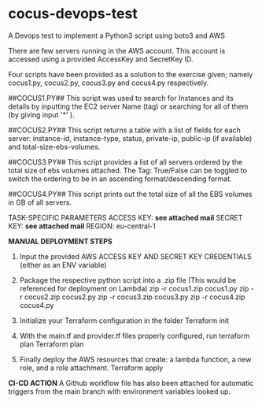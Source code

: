 # cocus-devops-test
A Devops test to implement a Python3 script using boto3 and AWS

There are few servers running in the AWS account.
This account is accessed using a provided AccessKey and SecretKey ID.

Four scripts have been provided as a solution to the exercise given; namely cocus1.py, cocus2.py, cocus3.py and cocus4.py respectively.

##COCUS1.PY##
This script was used to search for Instances and its details by inputting the EC2 server Name (tag) or searching for
all of them (by giving input '*' ).

##COCUS2.PY##
This script returns a table with a list of fields for each server:
instance-id, instance-type, status, private-ip, public-ip (if available) and total-size-ebs-volumes.

##COCUS3.PY##
This script provides a list of all servers ordered by the total size of ebs volumes attached.
The Tag: True/False can be toggled to switch the ordering to be in an ascending format/descending format.

##COCUS4.PY##
This script prints out the total size of all the EBS volumes in GB of all servers.



TASK-SPECIFIC PARAMETERS
ACCESS KEY: **see attached mail**
SECRET KEY: **see attached mail**
REGION: eu-central-1



**MANUAL DEPLOYMENT STEPS**

1. Input the provided AWS ACCESS KEY AND SECRET KEY CREDENTIALS (either as an ENV variable)

2. Package the respective python script into a .zip file (This would be referenced for deployment on Lambda)
             zip -r cocus1.zip cocus1.py
             zip -r cocus2.zip cocus2.py
             zip -r cocus3.zip cocus3.py
             zip -r cocus4.zip cocus4.py

3. Initialize your Terraform configuration in the folder
             Terraform init

4. With the main.tf and provider.tf files properly configured, run terraform plan
              Terraform plan

5. Finally deploy the AWS resources that create: a lambda function, a new role, and a role attachment.
             Terraform apply


**CI-CD ACTION**
A Github workflow file has also been attached for automatic triggers from the main branch with environment variables looked up.
